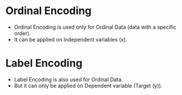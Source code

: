 # Ordinal Encoding

- Ordinal Encoding is used only for Ordinal Data (data with a specific order).
- It can be applied on Independent variables (x).

# Label Encoding

- Label Encoding is also used for Ordinal Data.
- But it can only be applied  on  Dependent variable (Target (y)).
